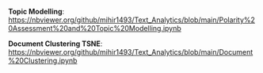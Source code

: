**Topic Modelling**: https://nbviewer.org/github/mihir1493/Text_Analytics/blob/main/Polarity%20Assessment%20and%20Topic%20Modelling.ipynb

**Document Clustering TSNE**: https://nbviewer.org/github/mihir1493/Text_Analytics/blob/main/Document%20Clustering.ipynb
